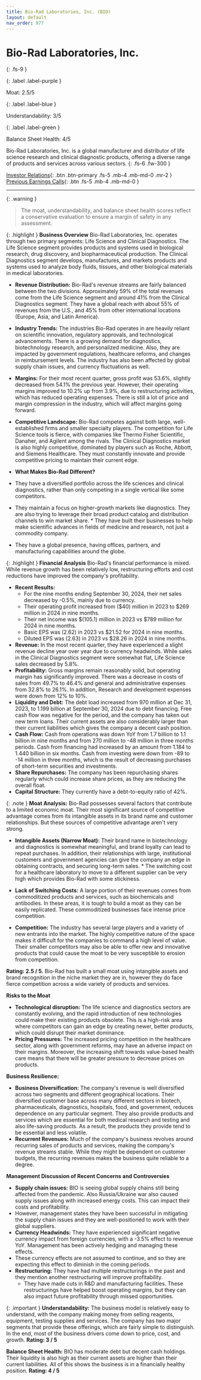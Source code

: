 ```yaml
---
title: Bio-Rad Laboratories, Inc. (BIO)
layout: default
nav_order: 977
---
```


# Bio-Rad Laboratories, Inc.
{: .fs-9 }

{: .label .label-purple }

Moat: 2.5/5

{: .label .label-blue }

Understandability: 3/5

{: .label .label-green }

Balance Sheet Health: 4/5

Bio-Rad Laboratories, Inc. is a global manufacturer and distributor of life science research and clinical diagnostic products, offering a diverse range of products and services across various sectors.
{: .fs-6 .fw-300 }

[Investor Relations](https://www.google.com/search?q=BIO+investor+relations){: .btn .btn-primary .fs-5 .mb-4 .mb-md-0 .mr-2 }
[Previous Earnings Calls](https://discountingcashflows.com/company/BIO/transcripts/){: .btn .fs-5 .mb-4 .mb-md-0 }

---

{: .warning }
>The moat, understandability, and balance sheet health scores reflect a conservative evaluation to ensure a margin of safety in any assessment.



{: .highlight }
**Business Overview**
Bio-Rad Laboratories, Inc. operates through two primary segments: Life Science and Clinical Diagnostics. The Life Science segment provides products and systems used in biological research, drug discovery, and biopharmaceutical production. The Clinical Diagnostics segment develops, manufactures, and markets products and systems used to analyze body fluids, tissues, and other biological materials in medical laboratories.

*   **Revenue Distribution:**  Bio-Rad's revenue streams are fairly balanced between the two divisions. Approximately 59% of the total revenues come from the Life Science segment and around 41% from the Clinical Diagnostics segment. They have a global reach with about 55% of revenues from the U.S., and 45% from other international locations (Europe, Asia, and Latin America).

*   **Industry Trends:**  The industries Bio-Rad operates in are heavily reliant on scientific innovation, regulatory approvals, and technological advancements. There is a growing demand for diagnostics, biotechnology research, and personalized medicine. Also, they are impacted by government regulations, healthcare reforms, and changes in reimbursement levels. The industry has also been affected by global supply chain issues, and currency fluctuations as well.

*   **Margins:**  For their most recent quarter, gross profit was 53.6%, slightly decreased from 54.1% the previous year. However, their operating margins improved to 10.2% up from 3.9%, due to restructuring activities, which has reduced operating expenses. There is still a lot of price and margin compression in the industry, which will affect margins going forward.

*   **Competitive Landscape:**  Bio-Rad competes against both large, well-established firms and smaller specialty players. The competition for Life Science tools is fierce, with companies like Thermo Fisher Scientific, Danaher, and Agilent among the rivals. The Clinical Diagnostics market is also highly competitive, dominated by players such as Roche, Abbott, and Siemens Healthcare. They must constantly innovate and provide competitive pricing to maintain their current edge.

*  **What Makes Bio-Rad Different?**
  *   They have a diversified portfolio across the life sciences and clinical diagnostics, rather than only competing in a single vertical like some competitors.
  *  They maintain a focus on higher-growth markets like diagnostics. They are also trying to leverage their broad product catalog and distribution channels to win market share.
    * They have built their businesses to help make scientific advances in fields of medicine and research, not just a commodity company.
  *   They have a global presence, having offices, partners, and manufacturing capabilities around the globe.

{: .highlight }
**Financial Analysis**
Bio-Rad's financial performance is mixed. While revenue growth has been relatively low, restructuring efforts and cost reductions have improved the company's profitability.

*  **Recent Results:**
    *  For the nine months ending September 30, 2024, their net sales decreased by -0.5%, mainly due to currency.
    *  Their operating profit increased from ($40) million in 2023 to $269 million in 2024 in nine months.
    *  Their net income was $(105.1) million in 2023 vs $789 million for 2024 in nine months.
    *  Basic EPS was (2.62) in 2023 vs $21.52 for 2024 in nine months.
    *  Diluted EPS was (2.63) in 2023 vs $28.26 in 2024 in nine months.
*   **Revenue:**  In the most recent quarter, they have experienced a slight revenue decline year over year due to currency headwinds. While sales in the Clinical Diagnostics segment were somewhat flat, Life Science sales decreased by 5.8%.
*   **Profitability:** Gross margins remain reasonably solid, but operating margin has significantly improved. There was a decrease in costs of sales from 49.7% to 46.4% and general and administrative expenses from 32.8% to 26.1%. In addition, Research and development expenses were down from 12% to 10%.
*  **Liquidity and Debt:** The debt load increased from 970 million at Dec 31, 2023, to 1.199 billion at September 30, 2024 due to debt financing. Free cash flow was negative for the period, and the company has taken out new term loans. Their current assets are also considerably larger than their current liabilities which gives the company a decent cash position.
*   **Cash Flow:** Cash from operations was down YoY from 1.7 billion to 1.1 billion in nine months and from 270 million to -48 million in three months periods. Cash from financing had increased by an amount from 1.184 to 1.440 billion in six months. Cash from investing were down from -89 to -14 million in three months, which is the result of decreasing purchases of short-term securities and investments.
   *   **Share Repurchases:** The company has been repurchasing shares regularly which could increase share prices, as they are reducing the overall float.
*  **Capital Structure:** They currently have a debt-to-equity ratio of 42%.

{: .note }
**Moat Analysis:**
Bio-Rad possesses several factors that contribute to a limited economic moat. Their most significant source of competitive advantage comes from its intangible assets in its brand name and customer relationships. But these sources of competitive advantage aren't very strong.

   *   **Intangible Assets (Narrow Moat):** Their brand name in biotechnology and diagnostics is somewhat meaningful, and brand loyalty can lead to repeat purchases. In addition, their relationships with large, institutional customers and government agencies can give the company an edge in obtaining contracts, and securing long-term sales.
    *   The switching cost for a healthcare laboratory to move to a different supplier can be very high which provides Bio-Rad with some stickiness.

*   **Lack of Switching Costs:**  A large portion of their revenues comes from commoditized products and services, such as biochemicals and antibodies. In these areas, it is tough to build a moat as they can be easily replicated. These commoditized businesses face intense price competition.
*   **Competition:** The industry has several large players and a variety of new entrants into the market. The highly competitive nature of the space makes it difficult for the companies to command a high level of value. Their smaller competitors may also be able to offer new and innovative products that could cause the moat to be very susceptible to erosion from competition.

  **Rating: 2.5 / 5.** Bio-Rad has built a small moat using intangible assets and brand recognition in the niche market they are in, however they do face fierce competition across a wide variety of products and services.

  **Risks to the Moat**
*   **Technological disruption:** The life science and diagnostics sectors are constantly evolving, and the rapid introduction of new technologies could make their existing products obsolete. This is a high-risk area where competitors can gain an edge by creating newer, better products, which could disrupt their market dominance.
*   **Pricing Pressures:** The increased pricing competition in the healthcare sector, along with government reforms, may have an adverse impact on their margins. Moreover, the increasing shift towards value-based health care means that there will be greater pressure to decrease prices on products.

  **Business Resilience:**
*   **Business Diversification:** The company's revenue is well diversified across two segments and different geographical locations. Their diversified customer base across many different sectors in biotech, pharmaceuticals, diagnostics, hospitals, food, and government, reduces dependence on any particular segment. They also provide products and services which are essential for both medical research and testing and also life-saving products. As a result, the products they provide tend to be essential and less volatile.
*   **Recurrent Revenues:** Much of the company's business revolves around recurring sales of products and services, making the company's revenue streams stable. While they might be dependent on customer budgets, the recurring revenues makes the business quite reliable to a degree.

  **Management Discussion of Recent Concerns and Controversies**
*  **Supply chain issues:** BIO is seeing global supply chains still being affected from the pandemic. Also Russia/Ukraine war also caused supply issues along with increased energy costs. This can impact their costs and profitability.
  *  However, management states they have been successful in mitigating the supply chain issues and they are well-positioned to work with their global suppliers.
*   **Currency Headwinds:**  They have experienced significant negative currency impact from foreign currencies, with a -3.5% effect to revenue YoY. Management has been actively hedging and managing these effects.
  * These currency effects are not assumed to continue, and so they are expecting this effect to diminish in the coming periods.
* **Restructuring:** They have had multiple restructurings in the past and they mention another restructuring will improve profitability.
  * They have made cuts in R&D and manufacturing facilities. These restructurings have helped boost operating margins, but they can also impact future profitability through missed opportunities.

{: .important }
**Understandability:**
The business model is relatively easy to understand, with the company making money from selling reagents, equipment, testing supplies and services. The company has two major segments that provide these offerings, which are fairly simple to distinguish. In the end, most of the business drivers come down to price, cost, and growth.
  **Rating: 3 / 5**

  **Balance Sheet Health:**
BIO has moderate debt but decent cash holdings. Their liquidity is also high as their current assets are higher than their current liabilities. All of this shows the business is in a financially healthy position.
  **Rating: 4 / 5**
